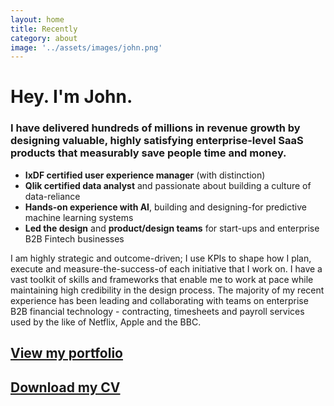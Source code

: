 ```yaml
---
layout: home
title: Recently
category: about
image: '../assets/images/john.png'
--- 
```


# Hey. I'm John.

### I have delivered hundreds of millions in revenue growth by designing valuable, highly satisfying enterprise-level SaaS products that measurably save people time and money.


* **IxDF certified user experience manager** (with distinction)
* **Qlik certified data analyst** and passionate about building a culture of data-reliance
* **Hands-on experience with AI**, building and designing-for predictive machine learning systems
* **Led the design** and **product/design teams** for start-ups and enterprise B2B Fintech businesses

I am highly strategic and outcome-driven; I use KPIs to shape how I plan, execute and measure-the-success-of each initiative that I work on.  I have a vast toolkit of skills and frameworks that enable me to work at pace while maintaining high credibility in the design process. The majority of my recent experience has been leading and collaborating with teams on enterprise B2B financial technology - contracting, timesheets and payroll services used by the like of Netflix, Apple and the BBC.

## [View my portfolio](https://johnhaynes.notion.site/John-Haynes-0370aab353754c4bbdf62b7bfd7f7b9a)
## [Download my CV](https://drive.google.com/file/d/1_0CnrEbbVBoEY_Dvbmwj9IaLDkr0zF95/view?usp=sharing)
